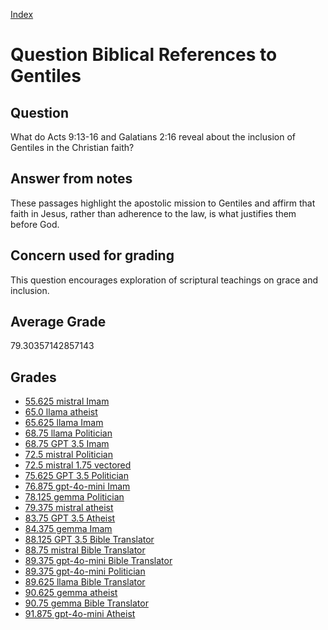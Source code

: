 
[Index](../../index.md)
# Question Biblical References to Gentiles
## Question
What do Acts 9:13-16 and Galatians 2:16 reveal about the inclusion of Gentiles in the Christian faith?

## Answer from notes
These passages highlight the apostolic mission to Gentiles and affirm that faith in Jesus, rather than adherence to the law, is what justifies them before God.

## Concern used for grading
This question encourages exploration of scriptural teachings on grace and inclusion.

## Average Grade
79.30357142857143

## Grades
 * [55.625 mistral Imam](../answers/mistral_Imam/Biblical_References_to_Gentiles.md)
 * [65.0 llama atheist](../answers/llama_atheist/Biblical_References_to_Gentiles.md)
 * [65.625 llama Imam](../answers/llama_Imam/Biblical_References_to_Gentiles.md)
 * [68.75 llama Politician](../answers/llama_Politician/Biblical_References_to_Gentiles.md)
 * [68.75 GPT 3.5 Imam](../answers/GPT_3.5_Imam/Biblical_References_to_Gentiles.md)
 * [72.5 mistral Politician](../answers/mistral_Politician/Biblical_References_to_Gentiles.md)
 * [72.5 mistral 1.75 vectored](../answers/mistral_1.75_vectored/Biblical_References_to_Gentiles.md)
 * [75.625 GPT 3.5 Politician](../answers/GPT_3.5_Politician/Biblical_References_to_Gentiles.md)
 * [76.875 gpt-4o-mini Imam](../answers/gpt-4o-mini_Imam/Biblical_References_to_Gentiles.md)
 * [78.125 gemma Politician](../answers/gemma_Politician/Biblical_References_to_Gentiles.md)
 * [79.375 mistral atheist](../answers/mistral_atheist/Biblical_References_to_Gentiles.md)
 * [83.75 GPT 3.5 Atheist](../answers/GPT_3.5_Atheist/Biblical_References_to_Gentiles.md)
 * [84.375 gemma Imam](../answers/gemma_Imam/Biblical_References_to_Gentiles.md)
 * [88.125 GPT 3.5 Bible Translator](../answers/GPT_3.5_Bible_Translator/Biblical_References_to_Gentiles.md)
 * [88.75 mistral Bible Translator](../answers/mistral_Bible_Translator/Biblical_References_to_Gentiles.md)
 * [89.375 gpt-4o-mini Bible Translator](../answers/gpt-4o-mini_Bible_Translator/Biblical_References_to_Gentiles.md)
 * [89.375 gpt-4o-mini Politician](../answers/gpt-4o-mini_Politician/Biblical_References_to_Gentiles.md)
 * [89.625 llama Bible Translator](../answers/llama_Bible_Translator/Biblical_References_to_Gentiles.md)
 * [90.625 gemma atheist](../answers/gemma_atheist/Biblical_References_to_Gentiles.md)
 * [90.75 gemma Bible Translator](../answers/gemma_Bible_Translator/Biblical_References_to_Gentiles.md)
 * [91.875 gpt-4o-mini Atheist](../answers/gpt-4o-mini_Atheist/Biblical_References_to_Gentiles.md)
